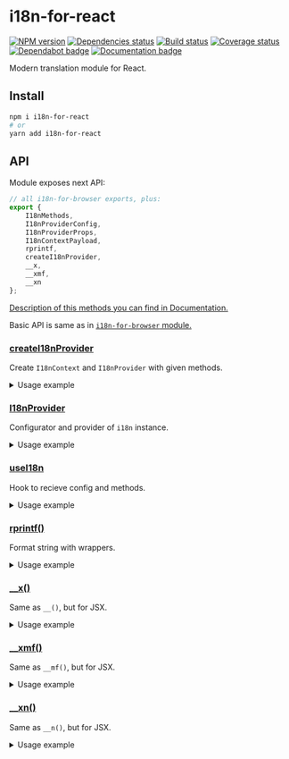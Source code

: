 # i18n-for-react

[![NPM version][npm]][npm-url]
[![Dependencies status][deps]][deps-url]
[![Build status][build]][build-url]
[![Coverage status][coverage]][coverage-url]
[![Dependabot badge][dependabot]][dependabot-url]
[![Documentation badge][documentation]][documentation-url]

[npm]: https://img.shields.io/npm/v/i18n-for-react.svg
[npm-url]: https://npmjs.com/package/i18n-for-react

[deps]: https://david-dm.org/TrigenSoftware/i18n-for-react.svg
[deps-url]: https://david-dm.org/TrigenSoftware/i18n-for-react

[build]: http://img.shields.io/travis/com/TrigenSoftware/i18n-for-react/master.svg
[build-url]: https://travis-ci.com/TrigenSoftware/i18n-for-react

[coverage]: https://img.shields.io/coveralls/TrigenSoftware/i18n-for-react.svg
[coverage-url]: https://coveralls.io/r/TrigenSoftware/i18n-for-react

[dependabot]: https://api.dependabot.com/badges/status?host=github&repo=TrigenSoftware/i18n-for-react
[dependabot-url]: https://dependabot.com/

[documentation]: https://img.shields.io/badge/API-Documentation-2b7489.svg
[documentation-url]: https://trigensoftware.github.io/i18n-for-react

Modern translation module for React.

## Install

```sh
npm i i18n-for-react
# or
yarn add i18n-for-react
```

## API

Module exposes next API:

```js
// all i18n-for-browser exports, plus:
export {
    I18nMethods,
    I18nProviderConfig,
    I18nProviderProps,
    I18nContextPayload,
    rprintf,
    createI18nProvider,
    __x,
    __xmf,
    __xn
};
```

[Description of this methods you can find in Documentation.](https://trigensoftware.github.io/i18n-for-react/index.html)

Basic API is same as in [`i18n-for-browser` module.](https://github.com/TrigenSoftware/i18n-for-browser)

### [createI18nProvider](https://trigensoftware.github.io/i18n-for-react/modules/_src_createi18nprovider_.html#createi18nprovider)

Create `I18nContext` and `I18nProvider` with given methods.

<details>
    <summary>Usage example</summary>

```js
/**
 * Basic example 
 */
const {
    /**
     * Config and methods provider.
     */
    I18nProvider,
    /**
     * Context with config and methods.
     */
    I18nContext,
    /**
     * Hook to recieve config and methods.
     */
    useI18n
} = createI18nProvider(
    /**
     * Methods for binding and providing.
     */
    {
        __,
        __x
    },
    /**
     * Config defaults.
     */
    {
        /* ... */
        cookieName: 'yourcookiename'
    }
);
```

</details>

### [I18nProvider](https://trigensoftware.github.io/i18n-for-react/modules/_src_createi18nprovider_.html#createi18nprovider)

Configurator and provider of `i18n` instance.

<details>
    <summary>Usage example</summary>

```jsx
/**
 * Root context configuration
 */
<I18nProvider
    locale='en'
    locales={{
        en: {/* ... */},
        ru: {/* ... */}
    }}
>
    {/* ... */}
</I18nProvider>
/**
 * Fork context
 */
<I18nProvider
    locale='en'
    locales={{
        en: {/* ... */},
        ru: {/* ... */}
    }}
>
    {/* ... */}
    <I18nProvider
        locales={{
            en: {/* ... */},
            ru: {/* ... */}
        }}
    >
        {/* ... */}
    </I18nProvider>
</I18nProvider>
```

</details>

### [useI18n](https://trigensoftware.github.io/i18n-for-react/modules/_src_createi18nprovider_.html#createi18nprovider)

Hook to recieve config and methods.

<details>
    <summary>Usage example</summary>

```js
/**
 * Basic example 
 */
function SomeComponent() {
    const {
        __
    } = useI18n();

    return __`cat`;
}
/**
 * Fork instance
 */
function SomeComponent() {
    const {
        __
    } = useI18n({
        locales: /* ... */
    });

    return __`cat`;
}
```

</details>

### [rprintf()](https://trigensoftware.github.io/i18n-for-react/modules/_src_rprintf_.html#rprintf)

Format string with wrappers.

<details>
    <summary>Usage example</summary>

```jsx
/**
 * Wrap with React-elements
 */
rprintf('Hi, <>John</>!', [<b/>])
/**
 * or handle with functions
 */
rprintf('Hi, <>John</>!', [_ => `<b>${_}</b>`])
```

</details>

### [__x()](https://trigensoftware.github.io/i18n-for-react/modules/_src_index_.html#__x)

Same as `__()`, but for JSX.

<details>
    <summary>Usage example</summary>

```jsx
/**
 * Same as `__()`
 */
__x('Hi, %s!', 'John')
/**
 * And with wrappers
 */
__x('Hi, <>%s</>!', 'John', [<b/>])
```

</details>

### [__xmf()](https://trigensoftware.github.io/i18n-for-react/modules/_src_index_.html#__xmf)

Same as `__mf()`, but for JSX.

<details>
    <summary>Usage example</summary>

```jsx
/**
 * Same as `__mf()`
 */
__xmf('Hi, {username}!', { username: 'John' })
/**
 * And with wrappers
 */
__xmf('Hi, <>{username}</>!', { username: 'John' }, [<b/>])
```

</details>

### [__xn()](https://trigensoftware.github.io/i18n-for-react/modules/_src_index_.html#__xn)

Same as `__n()`, but for JSX.

<details>
    <summary>Usage example</summary>

```jsx
/**
 * Same as `__xn()`
 */
__xn('I have %s cats.', 2)
/**
 * And with wrappers
 */
__xn('I have <>%s</> cats.', 2, [<b/>])
```

</details>
